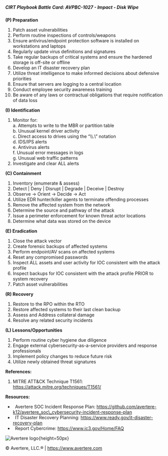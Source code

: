 ##### CIRT Playbook Battle Card: **AVPBC-1027 - Impact - Disk Wipe**

**(P) Preparation**

1.  Patch asset vulnerabilities
2.  Perform routine inspections of controls/weapons
3.  Ensure antivirus/endpoint protection software is installed on workstations and laptops
4.  Regularly update virus definitions and signatures
5.  Take regular backups of critical systems and ensure the hardened storage is off-site or offline
6.  Develop an IT disaster recovery plan
7.  Utilize threat intelligence to make informed decisions about defensive priorities
8.  Ensure that servers are logging to a central location
9.  Conduct employee security awareness training
10.  Be aware of any laws or contractual obligations that require notification of data loss

**(I) Identification**

1.  Monitor for:  
    a. Attempts to write to the MBR or partition table  
    b. Unusual kernel driver activity  
    c. Direct access to drives using the “\\\\.\\” notation  
    d. IDS/IPS alerts  
    e. Antivirus alerts  
    f. Unusual error messages in logs  
    g. Unusual web traffic patterns
2.  Investigate and clear ALL alerts

**(C) Containment**

1.  Inventory (enumerate & assess)
2.  Detect | Deny | Disrupt | Degrade | Deceive | Destroy
3.  Observe -> Orient -> Decide -> Act
4.  Utilize EDR hunter/killer agents to terminate offending processes
5.  Remove the affected system from the network
6.  Determine the source and pathway of the attack
7.  Issue a perimeter enforcement for known threat actor locations
8.  Determine what data was stored on the device

**(E) Eradication**

1.  Close the attack vector
2.  Create forensic backups of affected systems
3.  Perform endpoint/AV scans on affected systems
4.  Reset any compromised passwords
5.  Inspect ALL assets and user activity for IOC consistent with the attack profile
6.  Inspect backups for IOC consistent with the attack profile PRIOR to system recovery
7.  Patch asset vulnerabilities

**(R) Recovery**

1.  Restore to the RPO within the RTO
2.  Restore affected systems to their last clean backup
3.  Assess and Address collateral damage
4.  Resolve any related security incidents

**(L) Lessons/Opportunities**

1.  Perform routine cyber hygiene due diligence
2.  Engage external cybersecurity-as-a-service providers and response professionals
3.  Implement policy changes to reduce future risk
4.  Utilize newly obtained threat signatures

**References:**

1.  MITRE ATT&CK Technique T1561: https://attack.mitre.org/techniques/T1561/

**Resources:**

*    Avertere SOC Incident Response Plan: https://github.com/avertere-k12/avertere_soc\_cybersecurity-incident-response-plan
*    IT Disaster Recovery Planning: https://www.ready.gov/it-disaster-recovery-plan
*    Report Cybercrime: https://www.ic3.gov/Home/FAQ

![Avertere logo](https://example.com/averttere-logo.jpg){height=50px}

  
© Avertere, LLC.® | https://www.avertere.com

